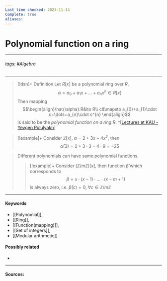 ```yaml
---
Last time checked: 2023-11-14
Complete: true
aliases:
---
```

# Polynomial function on a ring
***
###### tags: #Algebra 
***
>[!dsn]+ Definition
>Let $R[x]$ be a polynomial ring over $R$,
>$$\alpha=a_{0}+a_{1}x+\dots+a_{n}x^{n}\in R[x]$$
>Then mapping 
>$$\begin{align}\hat{\alpha}:R&\to R\\ c&\mapsto a_{0}+a_{1}\cdot c+\dots+a_{n}\cdot c^{n} \end{align}$$
>is said to be the *polynomial function on a ring $R$*.
^[[Lectures at KAU - Yevgen Polulyakh](https://drive.google.com/drive/folders/1OBF4iFXhiyJQ2lVaDTRnDEnyDf6hImIg)]

>[!example]+
>Consider $\mathbb{Z}[x]$, $\alpha=2+3x-4x^{2}$, then
>$$\hat{\alpha}(3)=2+3\cdot 3-4\cdot 9=-25$$

>Different polynomials can have same polynomial functions. 
>>[!example]+ 
>>Consider $\left(\mathbb{Z}/m\mathbb{Z}\right)[x]$, then function $\hat{\beta}$ which corresponds to
>>$$\beta=x\cdot(x-1)\cdot\ldots\cdot(x-m+1)$$
>>is always zero, i.e. $\hat{\beta}(c)=0$, $\forall c\in\mathbb{Z}/m\mathbb{Z}$

***
#### Keywords
- [[Polynomial]],
- [[Ring]],
- [[Function(mapping)]],
- [[Set of integers]],
- [[Modular arithmetic]]
#### Possibly related
- 
***
#### Sources: